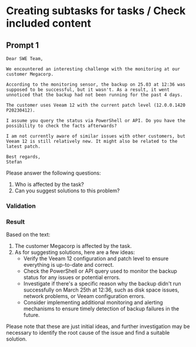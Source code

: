# Creating subtasks for tasks / Check included content

## Prompt 1

```
Dear SWE Team,

We encountered an interesting challenge with the monitoring at our customer Megacorp.

According to the monitoring sensor, the backup on 25.03 at 12:36 was supposed to be successful, but it wasn't. As a result, it went unnoticed that the backup had not been running for the past 4 days.

The customer uses Veeam 12 with the current patch level (12.0.0.1420 P20230412).

I assume you query the status via PowerShell or API. Do you have the possibility to check the facts afterwards?

I am not currently aware of similar issues with other customers, but Veeam 12 is still relatively new. It might also be related to the latest patch.

Best regards,
Stefan
```

Please answer the following questions:

1. Who is affected by the task?
2. Can you suggest solutions to this problem?

### Validation

### Result

Based on the text:

1. The customer Megacorp is affected by the task.
2. As for suggesting solutions, here are a few ideas:
   - Verify the Veeam 12 configuration and patch level to ensure everything is up-to-date and correct.
   - Check the PowerShell or API query used to monitor the backup status for any issues or potential errors.
   - Investigate if there's a specific reason why the backup didn't run successfully on March 25th at 12:36, such as disk space issues, network problems, or Veeam configuration errors.
   - Consider implementing additional monitoring and alerting mechanisms to ensure timely detection of backup failures in the future.

Please note that these are just initial ideas, and further investigation may be necessary to identify the root cause of the issue and find a suitable solution.
